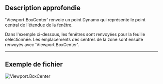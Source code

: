 ## Description approfondie
'Viewport.BoxCenter' renvoie un point Dynamo qui représente le point central de l'étendue de la fenêtre.

Dans l'exemple ci-dessous, les fenêtres sont renvoyées pour la feuille sélectionnée. Les emplacements des centres de la zone sont ensuite renvoyés avec 'Viewport.BoxCenter'.
___
## Exemple de fichier

![Viewport.BoxCenter](./Revit.Elements.Viewport.BoxCenter_img.jpg)

